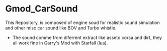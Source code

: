 # Gmod_CarSound


This Repository, is composed of engine soud for realistic sound simulation and other misc car sound like BOV and Turbo whistle.

* The sound comme from diferrent extract like asseto corsa and dirt, they all work fine in Garry's Mod with Starfall (lua).
